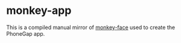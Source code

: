 monkey-app
==========

This is a compiled manual mirror of [monkey-face](https://github.com/OperationMonkey/monkey-face) used to create the PhoneGap app.
